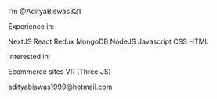 I’m @AdityaBiswas321

Experience in:

NextJS
React
Redux
MongoDB
NodeJS
Javascript 
CSS
HTML

Interested in:

Ecommerce sites
VR (Three.JS)


adityabiswas1999@hotmail.com

<!---
AdityaBiswas321/AdityaBiswas321 is a ✨ special ✨ repository because its `README.md` (this file) appears on your GitHub profile.
You can click the Preview link to take a look at your changes.
--->
